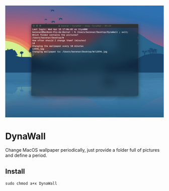 <p align="center">
  <img src="https://github.com/berenar/DynaWall/blob/master/screenshot.png"/>
</p>

# DynaWall
Change MacOS wallpaper periodically, just provide a folder full of pictures and define a period.

## Install

```
sudo chmod a+x DynaWall
```



